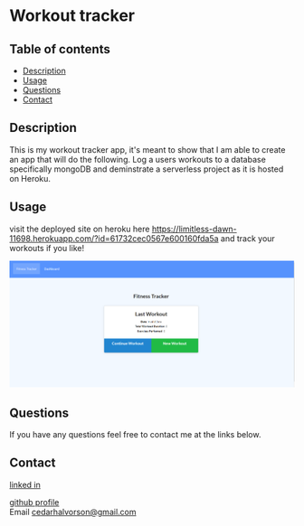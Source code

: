   # Workout tracker
  ## Table of contents
  * [Description](#Description)
  * [Usage](#Usage)
  * [Questions](#Questions)
  * [Contact](#Contact)

  ## Description
  This is my workout tracker app, it's meant to show that I am able to create an app that will do the following. Log a users workouts to a database specifically mongoDB   and deminstrate a serverless project as it is hosted on Heroku.
 
  ## Usage
  visit the deployed site on heroku here https://limitless-dawn-11698.herokuapp.com/?id=61732cec0567e600160fda5a and track your workouts if you like!

  ![](images/workoutScreenshot.PNG)
  
  ## Questions
  If you have any questions feel free to contact me at the links below.
  
  ## Contact
  [linked in](https://www.linkedin.com/in/cedar-halvorson-10791020a/)
  
  [github profile](https://github.com/CedarHalvorson)  
  Email cedarhalvorson@gmail.com  
 
